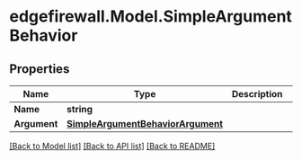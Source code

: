 # edgefirewall.Model.SimpleArgumentBehavior

## Properties

Name | Type | Description | Notes
------------ | ------------- | ------------- | -------------
**Name** | **string** |  | [optional] 
**Argument** | [**SimpleArgumentBehaviorArgument**](SimpleArgumentBehaviorArgument.md) |  | [optional] 

[[Back to Model list]](../README.md#documentation-for-models) [[Back to API list]](../README.md#documentation-for-api-endpoints) [[Back to README]](../README.md)

